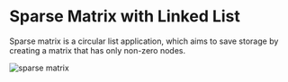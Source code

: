 # Sparse Matrix with Linked List
Sparse matrix is a circular list application, which aims to save storage by creating a matrix that has only non-zero nodes.

![sparse matrix](https://user-images.githubusercontent.com/115127639/208790124-4223bf6b-0b7f-41e9-b883-f328bdc03dec.png)
